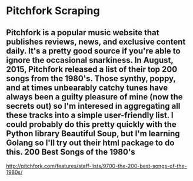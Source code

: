 Pitchfork Scraping
==================
Pitchfork is a popular music website that publishes reviews, news, and exclusive content daily. It's a pretty good source if you're able to ignore the occasional snarkiness. In August, 2015, Pitchfork released a list of their top 200 songs from the 1980's. Those synthy, poppy, and at times unbearably catchy tunes have always been a guilty pleasure of mine (now the secrets out) so I'm interesed in aggregating all these tracks into a simple user-friendly list. 
I could probably do this pretty quickly with the Python library Beautiful Soup, but I'm learning Golang so I'll try out their html package to do this.
200 Best Songs of the 1980's
----------------------------
http://pitchfork.com/features/staff-lists/9700-the-200-best-songs-of-the-1980s/
